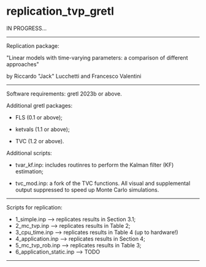# replication_tvp_gretl

IN PROGRESS...

***************************************************************

Replication package:

"Linear models with time-varying parameters: a comparison of different
approaches"

by Riccardo "Jack" Lucchetti and Francesco Valentini

***************************************************************

Software requirements: gretl 2023b or above.

Additional gretl packages:

- FLS (0.1 or above);

- ketvals (1.1 or above);

- TVC (1.2 or above).


Additional scripts:

- tvar_kf.inp:  includes routinres to perform the
Kalman filter (KF) estimation;

- tvc_mod.inp: a fork of the TVC functions. All visual and
supplemental output suppressed to speed up Monte Carlo simulations.

***************************************************************

Scripts for replication:

- 1_simple.inp --> replicates results in Section 3.1;
- 2_mc_tvp.inp --> replicates results in Table 2;
- 3_cpu_time.inp --> replicates results in Table 4 (up to hardware!)
- 4_application.inp --> replicates results in Section 4;
- 5_mc_tvp_rob.inp --> replicates results in Table 3;
- 6_application_static.inp --> TODO

***************************************************************
